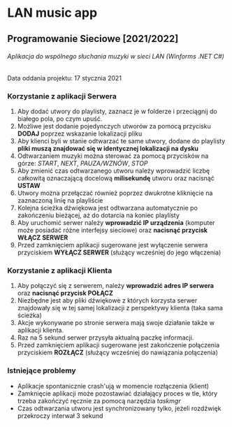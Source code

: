# LAN music app
## Programowanie Sieciowe [2021/2022]
###### Aplikacja do wspólnego słuchania muzyki w sieci LAN (Winforms .NET C#)

Data oddania projektu: 17 stycznia 2021

### Korzystanie z aplikacji Serwera

1. Aby dodać utwory do playlisty, zaznacz je w folderze i przeciągnij do białego pola, po czym upuść.
2. Możliwe jest dodanie pojedynczych utworów za pomocą przycisku **DODAJ** poprzez wskazanie lokalizacji pliku
3. Aby klienci byli w stanie odtwarzać te same utwory, dodane do playlisty **pliki muszą znajdować się w identycznej lokalizacji na dysku**
4. Odtwarzaniem muzyki można sterować za pomocą przycisków na górze: *START*, *NEXT*, *PAUZA/WZNÓW*, *STOP*
5. Aby zmienić czas odtwarzanego utworu należy wprowadzić liczbę całkowitą oznaczającą docelową **milisekundę** utworu oraz nacisnąć **USTAW**
6. Utwory można przełączać również poprzez dwukrotne kliknięcie na zaznaczoną linię na playliście
7. Kolejna ścieżka dźwiękowa jest odtwarzana automatycznie po zakończeniu bieżącej, aż do dotarcia na koniec playlisty
8. Aby uruchomić serwer należy **wprowadzić IP urządzenia** (komputer może posiadać różne interfejsy sieciowe) oraz **nacisnąć przycisk WŁĄCZ SERWER**
9. Przed zamknięciem aplikacji sugerowane jest wyłączenie serwera przyciskiem **WYŁĄCZ SERWER** (służący wcześniej do jego włączenia)


### Korzystanie z aplikacji Klienta

1. Aby połączyć się z serwerem, należy **wprowadzić adres IP serwera** oraz **nacisnąć przycisk POŁĄCZ**
2. Niezbędne jest aby pliki dźwiękowe z których korzysta serwer znajdowały się w tej samej lokalizacji z perspektywy klienta (taka sama ścieżka)
3. Akcje wykonywane po stronie serwera mają swoje działanie także w aplikacji klienta.
4. Raz na 5 sekund serwer przysyła aktualną paczkę informacji.
5. Przed zamknięciem aplikacji sugerowane jest zakończenie połączenia przyciskiem **ROZŁĄCZ** (służący wcześniej do nawiązania połączenia)


### Istniejące problemy

* Aplikacje spontanicznie crash'ują w momencie rozłączenia (klient)
* Zamknięcie aplikacji może pozostawiać działający proces w tle, który trzeba zakończyć ręcznie za pomocą narzędzia *taskmgr*
* Czas odtwarzania utworu jest synchronizowany tylko, jeżeli rozdźwięk przekroczy interwał 3 sekund
